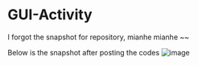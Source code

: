 # GUI-Activity


I forgot the snapshot for repository, mianhe mianhe ~~



Below is the snapshot after posting the codes
![image](https://github.com/user-attachments/assets/6bb91a9c-e5c4-4520-a3da-3432c93b5191)


